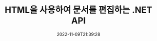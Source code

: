 ---
############################# Static ############################
layout: "product"
date: 2022-11-09T21:39:28
draft: false

product: "Editor"
product_tag: "editor"
platform: ".NET"
platform_tag: "net"

############################# Head ############################
head_title: "C# .NET 문서 편집기 API | HTML을 사용하여 Word Excel PowerPoint 웹 XML 편집"
head_description: "C# .NET 문서 편집기 API는 Microsoft Word, Excel, PowerPoint, PDF, XML, 웹 및 텍스트 파일 형식을 HTML로 로드하고 조작 및 원래 형식으로 다시 변환합니다."

############################# Header ############################
title: "HTML을 사용하여 문서를 편집하는 .NET API"
description: ".NET 응용 프로그램을 개발하여 HTML 편집기와 통합하고 지원 문서를 가져오고 편집하고 원본 형식으로 변환합니다."
button:
    enable: true

############################# SubMenu ############################
submenu:
    enable: true
    
    left:
        img_alt: "GroupDocs.Editor for .NET"
        image: "https://www.groupdocs.cloud/templates/groupdocs/images/product-logos/groupdocs-editor-net.png"
        product: "GroupDocs.Editor"
        platform: ".NET"

    middle:
        button:
            # button loop
            - link: "#overview"
              text: "개요"

            # button loop
            - link: "#features"
              text: "특징"

            # button loop
            - link: "#support"
              text: "지원하다"

            # button loop
            - link: "https://products.groupdocs.app/editor"
              text: "라이브 데모"

            # button loop
            - link: "https://purchase.groupdocs.com/pricing/editor/net"
              text: "가격"

    right:
        link_download: "https://downloads.groupdocs.com/editor"
        link_learn: "https://docs.groupdocs.com/editor/net/"
        link_buy: "https://purchase.groupdocs.com"

############################# Overview ############################
overview:
    enable: true
    content: |
      .NET API용 GroupDocs.Editor를 사용하면 인기 있는 HTML 편집기(오픈 소스 및 유료)와 쉽게 통합되는 간단하고 사용하기 쉬운 C#, ASP.NET 및 기타 .NET 응용 프로그램을 구축하여 문서를 변환, 편집 및 조작할 수 있습니다. 인기있는 파일 형식. .NET 편집기 API를 사용하면 문서를 로드하고, HTML로 변환하고, HTML을 외부 HTML 편집기로 푸시하고, 조작이 완료되면 HTML을 원래 파일 형식으로 저장할 수 있습니다. 문서에 첨부된 리소스를 별도로 가져올 수도 있습니다. Microsoft Word, Excel, PowerPoint, PDF, XPS, OpenDocument, 텍스트, 웹, 이메일, 전자책 등과 같은 모든 종류의 문서에서 작동합니다.
    tabs:
      enable: true
      
      ## TAB ONE ##
      tab_one:
        description: |
          다음은 .NET용 GroupDocs.Editor의 개요입니다.:
      
        left:
          enable: true
          icon: "fab fa-html5"
          title: "HTML을 사용하여 조작"
          content: |
            * 지원 문서 로드
            * HTML을 사용하여 콘텐츠 편집
            * 관련 스타일 편집
            * 원본 형식으로 변환
      
      ## TAB TWO ##
      tab_two:
        description: |
          .NET용 GroupDocs.Editor는 다음 [파일 형식](https://docs.groupdocs.com/editor/java/supported-document-formats/)을 지원합니다.

        left:
          enable: true
          table:
            # table loop
            - title: "Microsoft Office"
              content: |
                * **Microsoft Word**: DOC, DOCX, DOCM, DOT, DOTM, DOTX, FlatOPC, WordML, RTF
                * **Microsoft Excel**: XLS, XLSX, XLSM, XLT, XLTX, XLTM, XLSB, XLAM, CSV, TSV, SXC, SpreadsheetML, DIF, DSV
                * **Microsoft PowerPoint**: PPT, PPTX, PPTM, PPS, PPSX, PPSM, POT, POTX, POTM

        right:
          enable: true
          table:
            # table loop
            - title: "기타 형식 제품군"
              content: |
                * **OpenDocument 형식**: ODT, OTT, ODS, FODS, ODP, OTP
                * **고정 레이아웃 형식**: PDF, XPS
                * **웹 형식**: HTML, MHTML, CHM, XML, TXT
                * **웹 형식**: MOBI, AZW3, ePub

      ## TAB THREE ##
      tab_three:
        description: |
          .NET용 GroupDocs.Editor는 다음 운영 체제, 프레임워크 및 패키지 관리자를 지원합니다.:
        
        left:
          enable: true
          table:
            # table loop
            - icon: "fab fa-windows"
              title: "운영체제"
              content: |
                * Microsoft Windows Desktop
                * Microsoft Windows Server
                * Microsoft Windows Azure
                * Linux

            # table loop
            - icon: "fas fa-code"
              title: "지원되는 프레임워크"
              content: |
                * .NET Framework 4.6.1+
                * .NET Standard 2.0+
                * .NET 6+
                * Mono Framework 1.2+

        right:
          enable: true
          table:
            # table loop
            - icon: "fas fa-box"
              title: "패키지 관리자"
              content: |
                * NuGet

            # table loop
            - icon: "fas fa-tools"
              title: "개발 환경"
              content: |
                * Microsoft Visual Studio
                * Xamarin.Android
                * Xamarin.IOS
                * Xamarin.Mac
                * MonoDevelop

############################# Features ############################
features:
    enable: true
    title: ".NET 기능용 GroupDocs.Editor"

    feature:
      # feature loop
      - icon: "fas fa-copy"
        content: "모든 HTML 편집기와 손쉬운 통합"

      # feature loop
      - icon: "fas fa-eye"
        content: "문서를 HTML DOM으로 변환"

      # feature loop
      - icon: "fas fa-bolt"
        content: "문서 스트림에서 HTML 콘텐츠 가져오기"
      
      # feature loop
      - icon: "fas fa-file-powerpoint"
        content: "HTML 콘텐츠 및 포함된 리소스 가져오기"

      # feature loop
      - icon: "fas fa-code"
        content: "문서에서 HTML 본문 태그 콘텐츠 가져오기"

      # feature loop
      - icon: "fas fa-cloud"
        content: "HTML 문서의 CSS 스타일시트 가져오기"

      # feature loop
      - icon: "fas fa-remove-format"
        content: "HTML 콘텐츠 트래버스 및 리소스 저장"

      # feature loop
      - icon: "fas fa-comment-slash"
        content: "문자열 콘텐츠에서 HTML DOM 가져오기 및 문서로 변환"

      # feature loop
      - icon: "fas fa-location-arrow"
        content: "리소스 변환과 함께 HTML DOM"

      # feature loop
      - icon: "fas fa-border-all"
        content: "HTML에서 다양한 형식의 문서 편집"

      # feature loop
      - icon: "fas fa-wrench"
        content: "정확한 변환"

      # feature loop
      - icon: "fas fa-columns"
        content: "결과 문서에 읽기 및/또는 쓰기 보호 적용"

      # feature loop
      - icon: "fas fa-file-word"
        content: "워드 프로세싱 문서의 페이지 매김 및 WYSIWYG 편집기에서 편집"

      # feature loop
      - icon: "fas fa-envelope"
        content: "데이터베이스(DB) 및 사용자 인터페이스(UI) 불가지론"

      # feature loop
      - icon: "fas fa-print"
        content: "강력한 XML 처리 기능"

      # feature loop
      - icon: "fas fa-file-archive"
        content: "입력 문서에서 OTF(Open Type Fonts) 검색 및 결과 문서로 내보내기"

      # feature loop
      - icon: "fas fa-lock"
        content: "지원되는 입력 문서 형식 내에서 내부적으로 래스터 및 벡터 이미지 처리"

      # feature loop
      - icon: "fas fa-file-code"
        content: "편집된 워크시트의 내용을 원본 스프레드시트의 원하는 위치에 삽입"
      
      # feature loop
      - icon: "fas fa-fill-drip"
        content: "슬라이드를 편집하고 결과 스프레드시트에 삽입"

      # feature loop
      - icon: "fas fa-file-excel"
        content: "저장하는 동안 결과 워드 프로세싱 문서에 글꼴 포함"

    more_feature:
      # more_feature_loop
      - title: "HTML DOM과의 정확한 변환"
        content: |
          .NET API용 GroupDocs.Editor를 사용하면 .NET 애플리케이션이 지원되는 형식의 문서를 가져와 CSS와 같은 첨부된 리소스 추출과 함께 HTML DOM(문서 개체 모델)으로 변환할 수 있습니다. 그런 다음 즐겨 사용하는 HTML 편집기를 사용하여 HTML을 수정할 수 있습니다. 편집이 끝나면 .NET API용 GroupDocs.Editor를 사용하여 이 HTML DOM을 다시 원본 파일로 정확하게 변환할 수 있습니다.

          ```cs
          // Create Editor class by loading an input document
          Editor editor = new Editor("Sample.docx");

          // Open document for edit and obtain EditableDocument
          EditableDocument original = editor.Edit();

          // Obtain all-embedded HTML from it
          string allEmbeddedInside = original.GetEmbeddedHtml();

          // If necessary, obtain pure HTML-markup, CSS, images and other resources in separate form

          // Whole HTML-markup, without any resources
          string completeHtmlMarkup = original.GetContent();

          // Only HTML->BODY content, useful for most of WYSIWYG-editors
          string onlyInnerBody = original.GetBodyContent();

          // All CSS stylesheets
          var stylesheets = original.Css;

          // All images, including raster and vector, but without CSS gradients
          var images = original.Images;

          // All font resources
          var fonts = original.Fonts;

          // finally, send this content to your WYSIWYG HTML-editor
          ```
      # more_feature_loop
      - title: "외부 리소스 로드 및 추출"
        content: ".NET API용 GroupDocs.Editor는 이미지, 글꼴, CSS 등과 같은 지원 문서에 첨부된 외부 리소스를 가져올 수 있습니다. 가져온 리소스는 결과 HTML 문서와 별도로 로드, 탐색 및 저장할 수 있습니다. 이렇게 하면 더 쉽게 관리되는 출력을 얻을 수 있습니다."

      # more_feature_loop
      - title: "워드 프로세싱 파일 형식 내에서 텍스트 효과 적용"
        content: "GroupDocs 문서 편집기 API를 사용하면 지원되는 Microsoft Word 문서 처리 형식으로 작업하면서 복잡한 텍스트 효과(그림자, 3D 효과, 윤곽선, 발광, 조각, 엠보싱)를 추가할 수 있습니다. 이 기능은 이러한 텍스트 효과가 있는 문서가 처리될 때 관찰할 수 있는 자동 활성화됩니다."

      # more_feature_loop
      - title: "강력한 XML 조작 기능"
        content: |
          .NET API용 GroupDocs.Editor를 사용하여 XML 문서를 열고 보고 편집할 수 있습니다. 우리의 편집 API는 XML 태그, 속성과 값, XML 선언, CDATA 섹션, DOCTYPE 정의 및 기타 XML 특정 엔터티에 대한 특별 지원 및 인식 기능을 제공합니다. XML 구조의 모든 개별 엔터티에 대해 글꼴 및 색상 설정을 사용자 정의할 수 있습니다.  

          XML 변환기 기능은 XML 파일의 오류와 수정 방법을 표시할 만큼 충분히 스마트합니다. URI 및 이메일 인식기 메커니즘은 XML 속성을 스캔하고 A 태그 내에서 감지된 URI 및 이메일 주소를 링크로 나타내므로 결과 HTML 파일 내에서 텍스트가 아닌 링크로 편집할 수 있습니다.

############################# Support ############################
support:
    enable: true

############################# Solutions ############################
solutions:
    enable: true
    title: "GroupDocs.Editor는 다른 인기 있는 개발 환경을 위한 문서 편집 API를 제공합니다."

    solution:
        # solution loop
        - img_alt: "GroupDocs.Editor for Java"
          image: "https://www.groupdocs.cloud/templates/groupdocs/images/product-logos/groupdocs-editor-java.png"
          product: "GroupDocs.Editor"
          platform: "Java"
          link: "/editor/java/"

############################# Back to top ###############################
back_to_top:
  enable: true
---